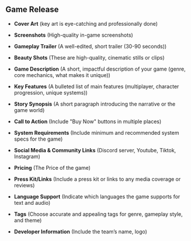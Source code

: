 <link rel="stylesheet" href="../style.css">

## Game Release

- **Cover Art** (key art is eye-catching and professionally done)
- **Screenshots** (High-quality in-game screenshots)
- **Gameplay Trailer** (A well-edited, short trailer (30-90 seconds))
- **Beauty Shots** (These are high-quality, cinematic stills or clips)

- **Game Description** (A short, impactful description of your game (genre, core mechanics, what makes it unique))
- **Key Features** (A bulleted list of main features (multiplayer, character progression, unique systems))
- **Story Synopsis** (A short paragraph introducing the narrative or the game world)

- **Call to Action** (Include "Buy Now" buttons in multiple places)

- **System Requirements** (Include minimum and recommended system specs for the game)
- **Social Media & Community Links** (Discord server, Youtube, Tiktok, Instagram)
- **Pricing** (The Price of the game)
- **Press Kit/Links** (Include a press kit or links to any media coverage or reviews)
- **Language Support** (Indicate which languages the game supports for text and audio)
- **Tags** (Choose accurate and appealing tags for genre, gameplay style, and theme)
- **Developer Information** (Include the team’s name, logo)